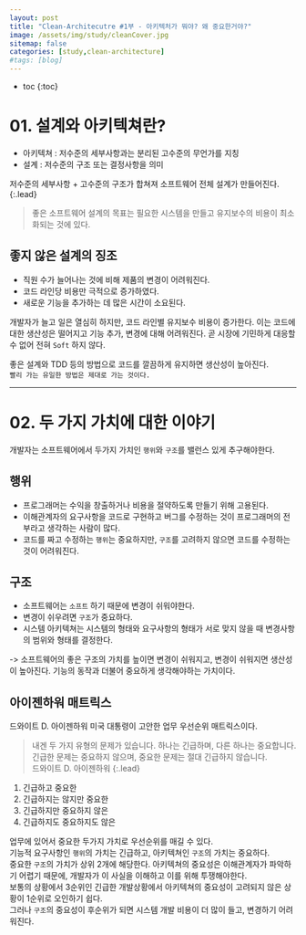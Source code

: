 ```yaml
---
layout: post
title: "Clean-Architecutre #1부 - 아키텍처가 뭐야? 왜 중요한거야?"
image: /assets/img/study/cleanCover.jpg
sitemap: false
categories: [study,clean-architecture]
#tags: [blog]
---
```

* toc
{:toc}


# 01. 설계와 아키텍쳐란?

* 아키텍쳐 : 저수준의 세부사항과는 분리된 고수준의 무언가를 지칭
* 설계 : 저수준의 구조 또는 결정사항을 의미

저수준의 세부사항 + 고수준의 구조가 합쳐져 소프트웨어 전체 설계가 만들어진다.
{:.lead}

> 좋은 소프트웨어 설계의 목표는 필요한 시스템을 만들고 유지보수의 비용이 최소화되는 것에 있다.


## 좋지 않은 설계의 징조

* 직원 수가 늘어나는 것에 비해 제품의 변경이 어려워진다.
* 코드 라인당 비용만 극적으로 증가하였다.
* 새로운 기능을 추가하는 데 많은 시간이 소요된다.

개발자가 늘고 일은 열심히 하지만, 코드 라인별 유지보수 비용이 증가한다. 이는 코드에 대한 생산성은 떨어지고 기능 추가, 변경에 대해 어려워진다.
곧 시장에 기민하게 대응할 수 없어 전혀 `Soft` 하지 않다. <br>

좋은 설계와 TDD 등의 방법으로 코드를 깔끔하게 유지하면 생산성이 높아진다. <br>
`빨리 가는 유일한 방법은 제대로 가는 것이다.`

---

# 02. 두 가지 가치에 대한 이야기

개발자는 소프트웨어에서 두가지 가치인 `행위`와 `구조`를 밸런스 있게 추구해야한다.

## 행위

* 프로그래머는 수익을 창출하거나 비용을 절약하도록 만들기 위해 고용된다.
* 이해관계자의 요구사항을 코드로 구현하고 버그를 수정하는 것이 프로그래머의 전부라고 생각하는 사람이 많다.
* 코드를 짜고 수정하는 `행위`는 중요하지만, `구조`를 고려하지 않으면 코드를 수정하는 것이 어려워진다.


## 구조

* 소프트웨어는 `소프트` 하기 때문에 변경이 쉬워야한다.
* 변경이 쉬우려면 `구조`가 중요하다.
* 시스템 아키텍쳐는 시스템의 형태와 요구사항의 형태가 서로 맞지 않을 때 변경사항의 범위와 형태를 결정한다.

-> 소프트웨어의 좋은 구조의 가치를 높이면 변경이 쉬워지고, 변경이 쉬워지면 생산성이 높아진다. 기능의 동작과 더불어 중요하게 생각해야하는 가치이다.


## 아이젠하워 매트릭스

드와이트 D. 아이젠하워 미국 대통령이 고안한 업무 우선순위 매트릭스이다. <br>

> 내겐 두 가지 유형의 문제가 있습니다. 하나는 긴급하며, 다른 하나는 중요합니다.<br>
> 긴급한 문제는 중요하지 않으며, 중요한 문제는 절대 긴급하지 않습니다.<br>
> 드와이트 D. 아이젠하워
{:.lead}

1. 긴급하고 중요한
2. 긴급하지는 않지만 중요한
3. 긴급하지만 중요하지 않은
4. 긴급하지도 중요하지도 않은

업무에 있어서 중요한 두가지 가치로 우선순위를 매길 수 있다. <br>
기능적 요구사항인 `행위`의 가치는 긴급하고, 아키텍쳐인 `구조`의 가치는 중요하다. <br>
중요한 `구조`의 가치가 상위 2개에 해당한다. 아키텍쳐의 중요성은 이해관계자가 파악하기 어렵기 때문에, 개발자가 이 사실을 이해하고 이를 위해 투쟁해야한다. <br>
보통의 상황에서 3순위인 긴급한 개발상황에서 아키텍쳐의 중요성이 고려되지 않은 상황이 1순위로 오인하기 쉽다.<br>
그러나 `구조`의 중요성이 후순위가 되면 시스템 개발 비용이 더 많이 들고, 변경하기 어려워진다.


